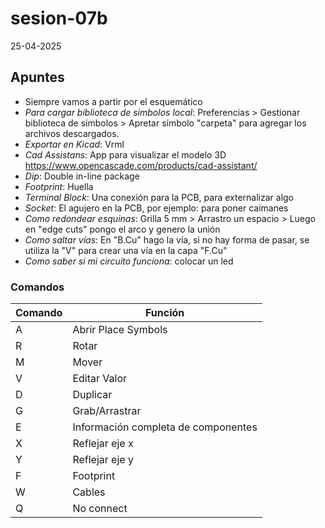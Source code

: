 # sesion-07b

25-04-2025

## Apuntes

* Siempre vamos a partir por el esquemático
* _Para cargar biblioteca de símbolos local_: Preferencias > Gestionar biblioteca de símbolos > Apretar símbolo "carpeta" para agregar los archivos descargados.
* _Exportar en Kicad_: Vrml
* _Cad Assistans_: App para visualizar el modelo 3D <https://www.opencascade.com/products/cad-assistant/>
* _Dip_: Double in-line package 
* _Footprint_: Huella
* _Terminal Block_: Una conexión para la PCB, para externalizar algo
* _Socket_: El agujero en la PCB, por ejemplo: para poner caimanes
* _Como redondear esquinas_: Grilla 5 mm > Arrastro un espacio > Luego en "edge cuts" pongo el arco y genero la unión
* _Como saltar vías_: En "B.Cu" hago la vía, si no hay forma de pasar, se utiliza la "V" para crear una vía en la capa "F.Cu"
* _Como saber si mi circuito funciona_: colocar un led

### Comandos
 |Comando| Función |
 |----|------------|
 |A|Abrir Place Symbols|
 |R|Rotar|
 |M|Mover|
 |V|Editar Valor|
 |D|Duplicar|
 |G|Grab/Arrastrar|
 |E|Información completa de componentes|
 |X|Reflejar eje x|
 |Y|Reflejar eje y|
 |F|Footprint|
 |W|Cables|
 |Q|No connect|
 
